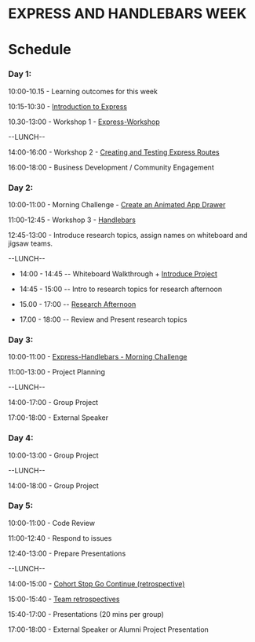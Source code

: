 # EXPRESS AND HANDLEBARS WEEK

Schedule
==

### Day 1:

10:00-10.15 - Learning outcomes for this week

10:15-10:30 - [Introduction to Express](https://github.com/foundersandcoders/introduction-to-express)

10.30-13:00 - Workshop 1 - [Express-Workshop](https://github.com/foundersandcoders/express-workshop)

--LUNCH--

14:00-16:00 - Workshop 2 - [Creating and Testing Express Routes](https://github.com/foundersandcoders/express-and-testing-workshop)

16:00-18:00 - Business Development / Community Engagement

### Day 2:

10:00-11:00 - Morning Challenge - [Create an Animated App
Drawer](https://github.com/foundersandcoders/morning-challenge-animated-app-drawer)

11:00-12:45 - Workshop 3 - [Handlebars](https://github.com/foundersandcoders/express-handlebars-workshop)

12:45-13:00 - Introduce research topics, assign names on whiteboard and jigsaw
teams.

--LUNCH--
- 14:00 - 14:45
-- Whiteboard Walkthrough + [Introduce Project](./project.md)

- 14:45 - 15:00
-- Intro to research topics for research afternoon

- 15.00 - 17:00
-- [Research Afternoon](./research-afternoon.md)

- 17.00 - 18:00
-- Review and Present research topics

### Day 3:

10:00-11:00 - [Express-Handlebars - Morning Challenge](https://github.com/foundersandcoders/express-handlebars-challenge)

11:00-13:00 - Project Planning

--LUNCH--

14:00-17:00 - Group Project

17:00-18:00 - External Speaker

### Day 4:

10:00-13:00 - Group Project

--LUNCH--

14:00-18:00 - Group Project

### Day 5:

10:00-11:00 - Code Review

11:00-12:40 - Respond to issues

12:40-13:00 - Prepare Presentations

--LUNCH--

14:00-15:00 - [Cohort Stop Go Continue
(retrospective)](./retrospectives.md#cohort-retrospective)

15:00-15:40 - [Team retrospectives](./retrospectives.md#team-retrospective)

15:40-17:00 - Presentations (20 mins per group)

17:00-18:00 - External Speaker or Alumni Project Presentation
